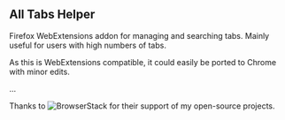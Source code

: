 ## All Tabs Helper

Firefox WebExtensions addon for managing and searching tabs.  Mainly useful for users with high numbers of tabs.

As this is WebExtensions compatible, it could easily be ported to Chrome with minor edits.

...

Thanks to ![BrowserStack](http://kevinallasso.org/responsive/images/browserstack-logo-150x32.png) for their support of my open-source projects.

